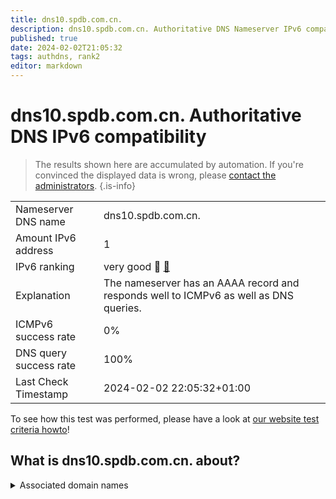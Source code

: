 ```yaml
---
title: dns10.spdb.com.cn.
description: dns10.spdb.com.cn. Authoritative DNS Nameserver IPv6 compatibility
published: true
date: 2024-02-02T21:05:32
tags: authdns, rank2
editor: markdown
---
```


# dns10.spdb.com.cn. Authoritative DNS IPv6 compatibility

> The results shown here are accumulated by automation. If you're convinced the displayed data is wrong, please [contact the administrators](/howto/chat). 
{.is-info}




|   |   |
| - | - |
| Nameserver DNS name | dns10.spdb.com.cn.
| Amount IPv6 address | 1
| IPv6 ranking | very good :2nd_place_medal: [🔗](/howto/ranking) |
| Explanation | The nameserver has an AAAA record and responds well to ICMPv6 as well as DNS queries. |
| ICMPv6 success rate | 0%|
| DNS query success rate | 100% |
| Last Check Timestamp | 2024-02-02 22:05:32+01:00 |

To see how this test was performed, please have a look at [our website test criteria howto](/howto/testcriteria/authdns)!


## What is dns10.spdb.com.cn. about?






<details>
<summary>Associated domain names</summary>

www.spdb.com.cn

</details>

